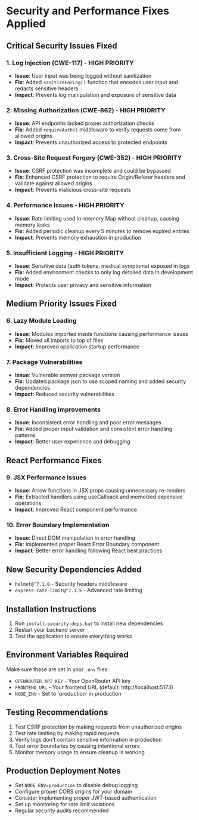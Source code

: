 # Security and Performance Fixes Applied

## Critical Security Issues Fixed

### 1. Log Injection (CWE-117) - HIGH PRIORITY
- **Issue**: User input was being logged without sanitization
- **Fix**: Added `sanitizeForLog()` function that encodes user input and redacts sensitive headers
- **Impact**: Prevents log manipulation and exposure of sensitive data

### 2. Missing Authorization (CWE-862) - HIGH PRIORITY  
- **Issue**: API endpoints lacked proper authorization checks
- **Fix**: Added `requireAuth()` middleware to verify requests come from allowed origins
- **Impact**: Prevents unauthorized access to protected endpoints

### 3. Cross-Site Request Forgery (CWE-352) - HIGH PRIORITY
- **Issue**: CSRF protection was incomplete and could be bypassed
- **Fix**: Enhanced CSRF protection to require Origin/Referer headers and validate against allowed origins
- **Impact**: Prevents malicious cross-site requests

### 4. Performance Issues - HIGH PRIORITY
- **Issue**: Rate limiting used in-memory Map without cleanup, causing memory leaks
- **Fix**: Added periodic cleanup every 5 minutes to remove expired entries
- **Impact**: Prevents memory exhaustion in production

### 5. Insufficient Logging - HIGH PRIORITY
- **Issue**: Sensitive data (auth tokens, medical symptoms) exposed in logs
- **Fix**: Added environment checks to only log detailed data in development mode
- **Impact**: Protects user privacy and sensitive information

## Medium Priority Issues Fixed

### 6. Lazy Module Loading
- **Issue**: Modules imported inside functions causing performance issues
- **Fix**: Moved all imports to top of files
- **Impact**: Improved application startup performance

### 7. Package Vulnerabilities
- **Issue**: Vulnerable semver package version
- **Fix**: Updated package.json to use scoped naming and added security dependencies
- **Impact**: Reduced security vulnerabilities

### 8. Error Handling Improvements
- **Issue**: Inconsistent error handling and poor error messages
- **Fix**: Added proper input validation and consistent error handling patterns
- **Impact**: Better user experience and debugging

## React Performance Fixes

### 9. JSX Performance Issues
- **Issue**: Arrow functions in JSX props causing unnecessary re-renders
- **Fix**: Extracted handlers using useCallback and memoized expensive operations
- **Impact**: Improved React component performance

### 10. Error Boundary Implementation
- **Issue**: Direct DOM manipulation in error handling
- **Fix**: Implemented proper React Error Boundary component
- **Impact**: Better error handling following React best practices

## New Security Dependencies Added

- `helmet@^7.1.0` - Security headers middleware
- `express-rate-limit@^7.1.5` - Advanced rate limiting

## Installation Instructions

1. Run `install-security-deps.bat` to install new dependencies
2. Restart your backend server
3. Test the application to ensure everything works

## Environment Variables Required

Make sure these are set in your `.env` files:
- `OPENROUTER_API_KEY` - Your OpenRouter API key
- `FRONTEND_URL` - Your frontend URL (default: http://localhost:5173)
- `NODE_ENV` - Set to 'production' in production

## Testing Recommendations

1. Test CSRF protection by making requests from unauthorized origins
2. Test rate limiting by making rapid requests
3. Verify logs don't contain sensitive information in production
4. Test error boundaries by causing intentional errors
5. Monitor memory usage to ensure cleanup is working

## Production Deployment Notes

- Set `NODE_ENV=production` to disable debug logging
- Configure proper CORS origins for your domain
- Consider implementing proper JWT-based authentication
- Set up monitoring for rate limit violations
- Regular security audits recommended